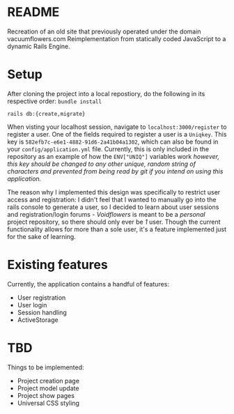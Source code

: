 # README

Recreation of an old site that previously operated under the domain vacuumflowers.com
Reimplementation from statically coded JavaScript to a dynamic Rails Engine. 

# Setup
After cloning the project into a local repostiory, do the following in its respective order:
`bundle install`

`rails db:{create,migrate}`

When visting your localhost session, navigate to `localhost:3000/register` to register a user. One of the fields required to register a user is a `Uniqkey`. This key is `582efb7c-e6e1-4882-91d6-2a41b04a1302`, which can also be found in your `config/application.yml` file. Currently, this is only included in the repository as an example of how the `ENV["UNIQ"]` variables work _however, this key should be changed to any other unique, random string of characters and prevented from being read by git if you intend on using this application._ 

The reason why I implemented this design was specifically to restrict user access and registration: I didn't feel that I wanted to manually go into the rails console to generate a user, so I decided to learn about user sessions and registration/login forums - _Voidflowers_ is meant to be a _personal_ project repository, so there should only ever be _1_ user. Though the current functionality allows for more than a sole user, it's a feature implemented just for the sake of learning. 

# Existing features
Currently, the application contains a handful of features:

  * User registration
  * User login
  * Session handling
  * ActiveStorage 


# TBD
Things to be implemented:

  * Project creation page
  * Project model update
  * Project show pages
  * Universal CSS styling
 
